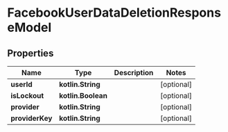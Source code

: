 
# FacebookUserDataDeletionResponseModel

## Properties
Name | Type | Description | Notes
------------ | ------------- | ------------- | -------------
**userId** | **kotlin.String** |  |  [optional]
**isLockout** | **kotlin.Boolean** |  |  [optional]
**provider** | **kotlin.String** |  |  [optional]
**providerKey** | **kotlin.String** |  |  [optional]



